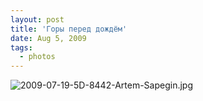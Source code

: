 ```yaml
---
layout: post
title: 'Горы перед дождём'
date: Aug 5, 2009
tags:
  - photos
---
```


![2009-07-19-5D-8442-Artem-Sapegin.jpg](photo://416)
